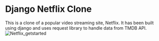 # Django Netflix Clone
This is a clone of a popular video streaming site, Netflix. It has been built using django and uses request library to handle data from TMDB API.
![Netflix_getstarted](https://user-images.githubusercontent.com/93142399/202911951-b706bd2a-4db5-4bc2-b13a-02d3f24eb886.JPG)


